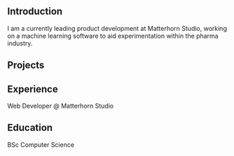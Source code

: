 ## Introduction
I am a currently leading product development at Matterhorn Studio, working on a machine learning software to aid experimentation within the pharma industry.

## Projects

## Experience
Web Developer @ Matterhorn Studio

## Education
BSc Computer Science  
